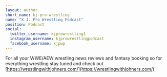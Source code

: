 ```yaml
---
layout: author
short_name: kj-pro-wrestling
name: "K.J. Pro Wrestling Podcast"
position: Podcast
social:
  twitter_username: kjprowrestling1
  instagram_username: kjprowrestlingpodcast
  facebook_username: kjpwp
---
```

For all your WWE/AEW wrestling news reviews and fantasy booking so for everything wrestling stay tuned and check out [https://wrestlingwithjohners.com/](https://wrestlingwithjohners.com/)

